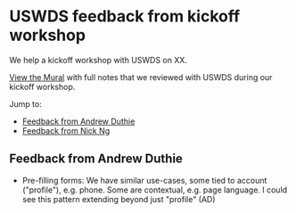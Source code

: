 # USWDS feedback from kickoff workshop
We help a kickoff workshop with USWDS on XX. 

[View the Mural](https://app.mural.co/t/departmentofveteransaffairs9999/m/departmentofveteransaffairs9999/1721240731572/9e57c7f5b8b3a54b98b5025e6701ba9ec6d74c18?sender=u44efa807e992cacf10cf3697) with full notes that we reviewed with USWDS during our kickoff workshop.

Jump to: 
- [Feedback from Andrew Duthie](#feedback-from-andrew-duthie)
- [Feedback from Nick Ng](#feedback-from-andrew-duthie)

## Feedback from Andrew Duthie
- Pre-filling forms: We have similar use-cases, some tied to account ("profile"), e.g. phone. Some are contextual, e.g. page language. I could see this pattern extending beyond just "profile" (AD)
